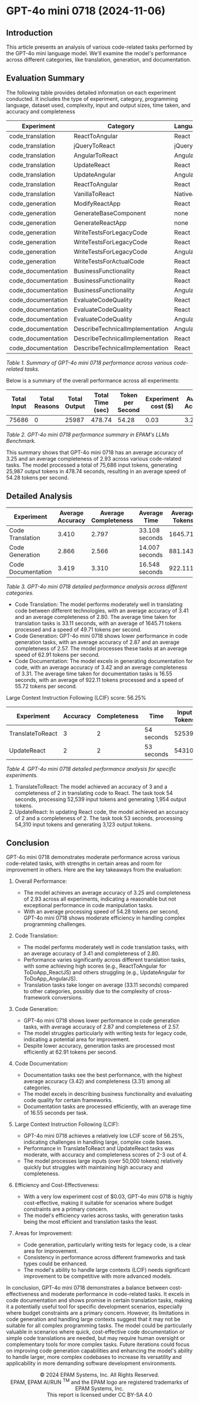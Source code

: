 # GPT-4o mini 0718 (2024-11-06)

## Introduction

This article presents an analysis of various code-related tasks performed by the GPT-4o mini language model. We'll examine the model's performance across different categories, like translation, generation, and documentation.

## Evaluation Summary

The following table provides detailed information on each experiment conducted. It includes the type of experiment, category, programming language, dataset used, complexity, input and output sizes, time taken, and accuracy and completeness

| Experiment         | Category                        | Language | Dataset           | Complexity | Size  | Input | Reasons | Output | Time  | Accuracy | Completeness |
|--------------------|---------------------------------|----------|-------------------|------------|-------|-------|---------|--------|-------|----------|--------------|
| code_translation   | ReactToAngular                  | React    | ToDoApp_ReactJS   | high       | avg   | 3269  | 0       | 2324   | 65.49 | 3.85     | 4            |
| code_translation   | jQueryToReact                   | jQuery   | ToDoApp_jQuery    | high       | low   | 2343  | 0       | 1818   | 42.39 | 4        | 3.01         |
| code_translation   | AngularToReact                  | Angular  | AngularCosmoPage  | avg        | high  | 5413  | 0       | 922    | 11.51 | 4        | 0.96         |
| code_translation   | UpdateReact                     | React    | ToDoApp_ReactJS   | high       | avg   | 3258  | 0       | 1589   | 26.35 | 4        | 1.88         |
| code_translation   | UpdateAngular                   | Angular  | ToDoApp_AngularJS | avg        | avg_2 | 2275  | 0       | 1861   | 39.45 | 1.94     | 1.73         |
| code_translation   | ReactToAngular                  | React    | ReactSignUp       | high       | low   | 1273  | 0       | 1274   | 16.37 | 2.08     | 4            |
| code_translation   | VanillaToReact                  | NativeJS | Piano_NativeJS    | high       | low   | 1402  | 0       | 1732   | 30.20 | 4        | 4            |
| code_generation    | ModifyReactApp                  | React    | ReactFetchAPI     | avg        | low   | 379   | 0       | 367    | 5.88  | 4        | 4            |
| code_generation    | GenerateBaseComponent           | none     | none              | none       | none  | 199   | 0       | 855    | 13.31 | 3        | 3            |
| code_generation    | GenerateReactApp                | none     | none              | none       | none  | 188   | 0       | 609    | 9.11  | 3.32     | 4            |
| code_generation    | WriteTestsForLegacyCode         | React    | ReactSignUp       | high       | low   | 1230  | 0       | 899    | 14.19 | 2.91     | 1.94         |
| code_generation    | WriteTestsForLegacyCode         | React    | ToDoApp_ReactJS   | high       | avg   | 3226  | 0       | 1457   | 18.84 | 1.95     | 1.04         |
| code_generation    | WriteTestsForLegacyCode         | Angular  | AngularCosmoPage  | avg        | high  | 5389  | 0       | 1104   | 21.57 | 1.88     | 0.9          |
| code_generation    | WriteTestsForActualCode         | React    | ReactSelect       | extra_high | high  | 15764 | 0       | 877    | 15.14 | 3        | 3.08         |
| code_documentation | BusinessFunctionality           | React    | ReactSignUp       | high       | low   | 1223  | 0       | 709    | 10.34 | 1.99     | 4            |
| code_documentation | BusinessFunctionality           | React    | ToDoApp_ReactJS   | high       | avg   | 3219  | 0       | 817    | 18.67 | 3.01     | 3.02         |
| code_documentation | BusinessFunctionality           | Angular  | AngularCosmoPage  | avg        | high  | 5382  | 0       | 897    | 17.11 | 4        | 4            |
| code_documentation | EvaluateCodeQuality             | React    | ReactSignUp       | high       | low   | 1347  | 0       | 1096   | 22.06 | 2.82     | 2.62         |
| code_documentation | EvaluateCodeQuality             | React    | ToDoApp_ReactJS   | high       | avg   | 3343  | 0       | 1005   | 18.04 | 4        | 4            |
| code_documentation | EvaluateCodeQuality             | Angular  | AngularCosmoPage  | avg        | high  | 5506  | 0       | 1243   | 16.39 | 2.95     | 4            |
| code_documentation | DescribeTechnicalImplementation | Angular  | AngularCosmoPage  | avg        | high  | 5460  | 0       | 852    | 19.36 | 4        | 1.97         |
| code_documentation | DescribeTechnicalImplementation | React    | ReactSignUp       | high       | low   | 1301  | 0       | 678    | 12.69 | 4        | 2.18         |
| code_documentation | DescribeTechnicalImplementation | React    | ToDoApp_ReactJS   | high       | avg   | 3297  | 0       | 1002   | 14.27 | 4        | 4            |

_Table 1. Summary of GPT-4o mini 0718 performance across various code-related tasks._

Below is a summary of the overall performance across all experiments:

| Total Input | Total Reasons | Total Output | Total Time (sec) | Token per Second | Experiment cost ($) | Average Accuracy | Average Completeness |
|-------------|---------------|--------------|------------------|------------------|---------------------|------------------|----------------------|
| 75686       | 0             | 25987        | 478.74           | 54.28            | 0.03                | 3.25             | 2.93                 |

_Table 2. GPT-4o mini 0718 performance summary in EPAM's LLMs Benchmark._

This summary shows that GPT-4o mini 0718 has an average accuracy of 3.25 and an average completeness of 2.93 across various code-related tasks. The model processed a total of 75,686 input tokens, generating 25,987 output tokens in 478.74
seconds, resulting in an average speed of 54.28 tokens per second.

## Detailed Analysis

| Experiment         | Average Accuracy | Average Completeness | Average Time   | Average Tokens | Average Tokens/second |
|--------------------|------------------|----------------------|----------------|----------------|-----------------------|
| Code Translation   | 3.410            | 2.797                | 33.108 seconds | 1645.714       | 49.707                |
| Code Generation    | 2.866            | 2.566                | 14.007 seconds | 881.143        | 62.906                |
| Code Documentation | 3.419            | 3.310                | 16.548 seconds | 922.111        | 55.724                |

_Table 3. GPT-4o mini 0718 detailed performance analysis across different categories._

- Code Translation: The model performs moderately well in translating code between different technologies, with an average accuracy of 3.41 and an average completeness of 2.80. The average time taken for translation tasks is 33.11 seconds,
  with an average of 1645.71 tokens processed and a speed of 49.71 tokens per second.
- Code Generation: GPT-4o mini 0718 shows lower performance in code generation tasks, with an average accuracy of 2.87 and an average completeness of 2.57. The model processes these tasks at an average speed of 62.91 tokens per second.
- Code Documentation: The model excels in generating documentation for code, with an average accuracy of 3.42 and an average completeness of 3.31. The average time taken for documentation tasks is 16.55 seconds, with an average of 922.11
  tokens processed and a speed of 55.72 tokens per second.

Large Context Instruction Following (LCIF) score: 56.25%

| Experiment       | Accuracy | Completeness | Time       | Input Tokens | Output Tokens |
|------------------|----------|--------------|------------|--------------|---------------|
| TranslateToReact | 3        | 2            | 54 seconds | 52539        | 1954          |      
| UpdateReact      | 2        | 2            | 53 seconds | 54310        | 3123          |         

_Table 4. GPT-4o mini 0718 detailed performance analysis for specific experiments._

1. TranslateToReact: The model achieved an accuracy of 3 and a completeness of 2 in translating code to React. The task took 54 seconds, processing 52,539 input tokens and generating 1,954 output tokens.
2. UpdateReact: In updating React code, the model achieved an accuracy of 2 and a completeness of 2. The task took 53 seconds, processing 54,310 input tokens and generating 3,123 output tokens.

## Conclusion

GPT-4o mini 0718 demonstrates moderate performance across various code-related tasks, with strengths in certain areas and room for improvement in others. Here are the key takeaways from the evaluation:

1. Overall Performance:
    - The model achieves an average accuracy of 3.25 and completeness of 2.93 across all experiments, indicating a reasonable but not exceptional performance in code manipulation tasks.
    - With an average processing speed of 54.28 tokens per second, GPT-4o mini 0718 shows moderate efficiency in handling complex programming challenges.

2. Code Translation:
    - The model performs moderately well in code translation tasks, with an average accuracy of 3.41 and completeness of 2.80.
    - Performance varies significantly across different translation tasks, with some achieving high scores (e.g., ReactToAngular for ToDoApp_ReactJS) and others struggling (e.g., UpdateAngular for ToDoApp_AngularJS).
    - Translation tasks take longer on average (33.11 seconds) compared to other categories, possibly due to the complexity of cross-framework conversions.

3. Code Generation:
    - GPT-4o mini 0718 shows lower performance in code generation tasks, with average accuracy of 2.87 and completeness of 2.57.
    - The model struggles particularly with writing tests for legacy code, indicating a potential area for improvement.
    - Despite lower accuracy, generation tasks are processed most efficiently at 62.91 tokens per second.

4. Code Documentation:
    - Documentation tasks see the best performance, with the highest average accuracy (3.42) and completeness (3.31) among all categories.
    - The model excels in describing business functionality and evaluating code quality for certain frameworks.
    - Documentation tasks are processed efficiently, with an average time of 16.55 seconds per task.

5. Large Context Instruction Following (LCIF):
    - GPT-4o mini 0718 achieves a relatively low LCIF score of 56.25%, indicating challenges in handling large, complex code bases.
    - Performance in TranslateToReact and UpdateReact tasks was moderate, with accuracy and completeness scores of 2-3 out of 4.
    - The model processes large inputs (over 50,000 tokens) relatively quickly but struggles with maintaining high accuracy and completeness.

6. Efficiency and Cost-Effectiveness:
    - With a very low experiment cost of $0.03, GPT-4o mini 0718 is highly cost-effective, making it suitable for scenarios where budget constraints are a primary concern.
    - The model's efficiency varies across tasks, with generation tasks being the most efficient and translation tasks the least.

7. Areas for Improvement:
    - Code generation, particularly writing tests for legacy code, is a clear area for improvement.
    - Consistency in performance across different frameworks and task types could be enhanced.
    - The model's ability to handle large contexts (LCIF) needs significant improvement to be competitive with more advanced models.

In conclusion, GPT-4o mini 0718 demonstrates a balance between cost-effectiveness and moderate performance in code-related tasks. It excels in code documentation and shows promise in certain translation tasks, making it a potentially useful
tool for specific development scenarios, especially where budget constraints are a primary concern. However, its limitations in code generation and handling large contexts suggest that it may not be suitable for all complex programming
tasks. The model could be particularly valuable in scenarios where quick, cost-effective code documentation or simple code translations are needed, but may require human oversight or complementary tools for more complex tasks. Future
iterations could focus on improving code generation capabilities and enhancing the model's ability to handle larger, more complex codebases to increase its versatility and applicability in more demanding software development environments.

<p style="text-align: center;">
    © 2024 EPAM Systems, Inc. All Rights Reserved.<br/>
    EPAM, EPAM AI/RUN <sup>TM</sup> and the EPAM logo are registered trademarks of EPAM Systems, Inc.<br>
    This report is licensed under CC BY-SA 4.0<br/>
</p>